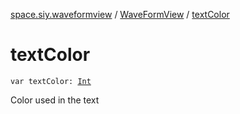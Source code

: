 [space.siy.waveformview](../index.md) / [WaveFormView](index.md) / [textColor](./text-color.md)

# textColor

`var textColor: `[`Int`](https://kotlinlang.org/api/latest/jvm/stdlib/kotlin/-int/index.html)

Color used in the text

